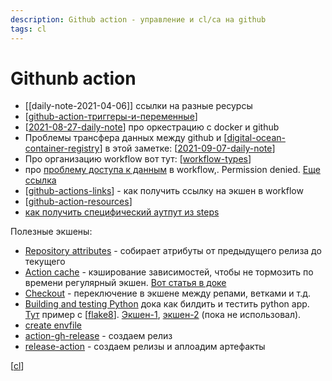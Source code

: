 ```yaml
---
description: Github action - управление и cl/ca на github
tags: cl
---
```

# Githunb action

- [[daily-note-2021-04-06]] ссылки на разные ресурсы
- [[github-action-триггеры-и-переменные]]
- [[2021-08-27-daily-note]] про оркестрацию с docker и github
- Проблемы трансфера данных между github и [[digital-ocean-container-registry]] в этой заметке: [[2021-09-07-daily-note]]
- Про организацию workflow вот тут: [[workflow-types]]
- про [проблему доступа к данным](https://stackoverflow.com/questions/57830375/github-actions-workflow-error-permission-denied) в workflow,. Permission denied. [Еще ссылка](https://github.community/t/action-showing-permission-denied/134957)
- [[github-actions-links]] - как получить ссылку на экшен в workflow
- [[github-action-resources]]
- [как получить специфический аутпут из steps](https://stackoverflow.com/a/59201610/15966204)

Полезные экшены:

- [Repository attributes](https://github.com/marketplace/actions/repository-attributes) - собирает атрибуты от предыдущего релиза до текущего
- [Action cache](https://github.com/actions/cache) - кэширование зависимостей, чтобы не тормозить по времени регулярный экшен. [Вот статья в доке](https://docs.github.com/en/actions/guides/caching-dependencies-to-speed-up-workflows)
- [Checkout](https://github.com/actions/checkout) - переключение в экшене между репами, ветками и т.д.
- [Building and testing Python](https://docs.github.com/en/actions/guides/building-and-testing-python) дока как билдить и тестить python app. [Тут](https://github.com/actions/starter-workflows/blob/dda42cb8f2514b6ee4e8cc0a860512821ffaa9f7/ci/python-app.yml) пример с [[flake8]]. [Экшен-1](https://github.com/py-actions/flake8), [экшен-2](https://github.com/reviewdog/action-flake8) (пока не использовал).
- [create envfile](https://github.com/KonstantinKlepikov/create-envfile)
- [action-gh-release](https://github.com/softprops/action-gh-release) - создаем релиз
- [release-action](https://github.com/ncipollo/release-action) - создаем релизы и аплоадим артефакты

[[cl]]

[//begin]: # "Autogenerated link references for markdown compatibility"
[github-action-триггеры-и-переменные]: github-action-триггеры-и-переменные "Github action триггеры и переменные - документация и полезные ссылки"
[2021-08-27-daily-note]: ../posts/2021-08-27-daily-note "Как добавить контейнеры на Digital Ocean registry с помощью docker-compose"
[digital-ocean-container-registry]: digital-ocean-container-registry "Digital ocean container registry"
[2021-09-07-daily-note]: ../posts/2021-09-07-daily-note "Как устроен github packages, подводные камни интеграции с digital ocean и другими сервисами"
[workflow-types]: workflow-types "Про варианты git workflow"
[github-actions-links]: github-actions-links "Ссылка на версию экшена"
[github-action-resources]: github-action-resources "Github actions resources"
[flake8]: flake8 "Flake8"
[cl]: ../lists/cl "Ci - непрервыная интеграция"
[//end]: # "Autogenerated link references"